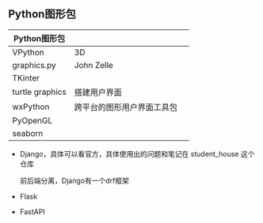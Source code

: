 ## Python图形包

| Python图形包    |                            |      |
| --------------- | -------------------------- | ---- |
| VPython         | 3D                         |      |
| graphics.py     | John Zelle                 |      |
| TKinter         |                            |      |
| turtle graphics | 搭建用户界面               |      |
| wxPython        | 跨平台的图形用户界面工具包 |      |
| PyOpenGL        |                            |      |
| seaborn         |                            |      |



- Django，具体可以看官方，具体使用出的问题和笔记在 student_house 这个仓库

  前后端分离，Django有一个drf框架

- Flask

- FastAPI

